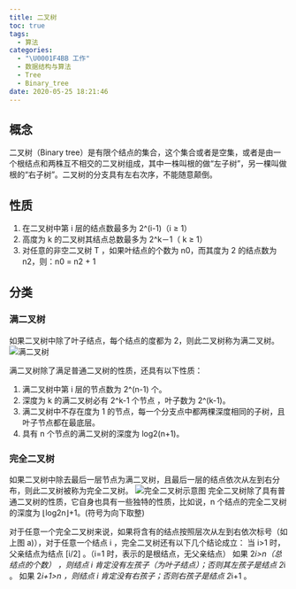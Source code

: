 ```yaml
---
title: 二叉树
toc: true
tags:
  - 算法
categories:
  - "\U0001F4BB 工作"
  - 数据结构与算法
  - Tree
  - Binary_tree
date: 2020-05-25 18:21:46
---
```


## 概念
二叉树（Binary tree）是有限个结点的集合，这个集合或者是空集，或者是由一个根结点和两株互不相交的二叉树组成，其中一株叫根的做“左子树”，另一棵叫做根的“右子树”。二叉树的分支具有左右次序，不能随意颠倒。
## 性质
1. 在二叉树中第 i 层的结点数最多为 2^(i-1)（i ≥ 1）
2. 高度为 k 的二叉树其结点总数最多为 2^k－1（ k ≥ 1）
3. 对任意的非空二叉树 T ，如果叶结点的个数为 n0，而其度为 2 的结点数为 n2，则：n0 = n2 + 1
## 分类
### 满二叉树
如果二叉树中除了叶子结点，每个结点的度都为 2，则此二叉树称为满二叉树。    
![满二叉树](/images/full-bin-tree.gif)

满二叉树除了满足普通二叉树的性质，还具有以下性质：
1. 满二叉树中第 i 层的节点数为 2^(n-1) 个。
2. 深度为 k 的满二叉树必有 2^k-1 个节点 ，叶子数为 2^(k-1)。
3. 满二叉树中不存在度为 1 的节点，每一个分支点中都两棵深度相同的子树，且叶子节点都在最底层。
4. 具有 n 个节点的满二叉树的深度为 log2(n+1)。

### 完全二叉树
如果二叉树中除去最后一层节点为满二叉树，且最后一层的结点依次从左到右分布，则此二叉树被称为完全二叉树。 
![完全二叉树示意图](/images/wanquan-bin-tree.gif)
完全二叉树除了具有普通二叉树的性质，它自身也具有一些独特的性质，比如说，n 个结点的完全二叉树的深度为 ⌊log2n⌋+1。(符号为向下取整)

对于任意一个完全二叉树来说，如果将含有的结点按照层次从左到右依次标号（如上图 a)），对于任意一个结点 i ，完全二叉树还有以下几个结论成立：
当 i>1 时，父亲结点为结点 [i/2] 。（i=1 时，表示的是根结点，无父亲结点）
如果 2*i>n（总结点的个数） ，则结点 i 肯定没有左孩子（为叶子结点）；否则其左孩子是结点 2*i 。
如果 2*i+1>n ，则结点 i 肯定没有右孩子；否则右孩子是结点 2*i+1 。